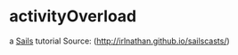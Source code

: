 # activityOverload

a [Sails](http://sailsjs.org) tutorial
Source: (http://irlnathan.github.io/sailscasts/)
